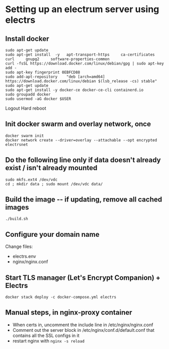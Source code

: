 # Setting up an electrum server using electrs

## Install docker

```
sudo apt-get update
sudo apt-get install  -y   apt-transport-https     ca-certificates     curl     gnupg2     software-properties-common
curl -fsSL https://download.docker.com/linux/debian/gpg | sudo apt-key add -
sudo apt-key fingerprint 0EBFCD88
sudo add-apt-repository    "deb [arch=amd64] https://download.docker.com/linux/debian $(lsb_release -cs) stable"
sudo apt-get update
sudo apt-get install -y docker-ce docker-ce-cli containerd.io
sudo groupadd docker
sudo usermod -aG docker $USER
```

Logout
Hard reboot

## Init docker swarm and overlay network, once
```
docker swarm init
docker network create --driver=overlay --attachable --opt encrypted electrsnet
```

## Do the following line only if data doesn't already exist / isn't already mounted
```
sudo mkfs.ext4 /dev/vdc
cd ; mkdir data ; sudo mount /dev/vdc data/
```

## Build the image -- if updating, remove all cached images
```
./build.sh
```

## Configure your domain name

Change files:

- electrs.env
- nginx/nginx.conf

## Start TLS manager (Let's Encrypt Companion) + Electrs
```
docker stack deploy -c docker-compose.yml electrs
```

## Manual steps, in nginx-proxy container

- When certs in, uncomment the include line in /etc/nginx/nginx.conf
- Comment out the server block in /etc/nginx/conf.d/default.conf that contains all the SSL configs in it
- restart nginx with `nginx -s reload`

